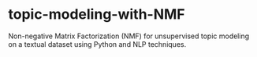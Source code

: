 # topic-modeling-with-NMF
Non-negative Matrix Factorization (NMF) for unsupervised topic modeling on a textual dataset using Python and NLP techniques.
